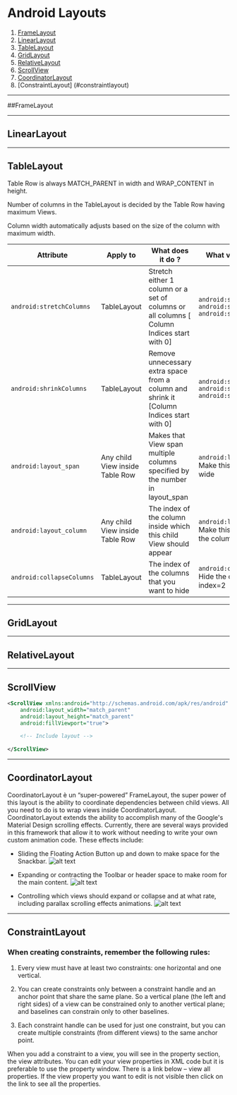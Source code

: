 # Android Layouts

1. [FrameLayout](#framelayout)
2. [LinearLayout](#linearlayout)
3. [TableLayout](#tablelayout)
4. [GridLayout](#gridlayout)
5. [RelativeLayout](#relativelayout)
6. [ScrollView](#scrollview)
7. [CoordinatorLayout](#coordinatorlayout)
8. [ConstraintLayout] (#constraintlayout)

---
##FrameLayout

---

## LinearLayout

---

## TableLayout
Table Row is always MATCH_PARENT in width and WRAP_CONTENT in height.

Number of columns in the TableLayout is decided by the Table Row having maximum Views.

Column width automatically adjusts based on the size of the column with maximum width.


| Attribute | Apply to | What does it do ? | What values can it have? |
| --------- | -------- | ----------------- | ------------------------ |
| `android:stretchColumns` | TableLayout | Stretch either 1 column or a set of columns or all columns [ Column Indices start with 0] | `android:stretchColumns="0"` `android:stretchColumns="1,2"` `android:stretchColumns="*"` |
| `android:shrinkColumns` | TableLayout | Remove unnecessary extra space from a column and shrink it [Column Indices start with 0] | `android:shrinkColumns="0"` `android:shrinkColumns="1,2"` `android:shrinkColumns="*"` |
| `android:layout_span` | Any child View inside Table Row | Makes that View span multiple columns specified by the number in layout_span | `android:layout_span="2"` Make this View 2 columns wide |
| `android:layout_column` | Any child View inside Table Row | The index of the column inside which this child View should appear |  `android:layout_column="2"` Make this View appear inside the column with index 2 |
| `android:collapseColumns` | TableLayout | The index of the columns that you want to hide | `android:collapseColumns="2"` Hide the column whose index=2 |

---

## GridLayout

---

## RelativeLayout

---

## ScrollView

``` xml
<ScrollView xmlns:android="http://schemas.android.com/apk/res/android"
    android:layout_width="match_parent"
    android:layout_height="match_parent"
    android:fillViewport="true">
    
    <!-- Include layout -->
    
</ScrollView>
```
---
## CoordinatorLayout
CoordinatorLayout è un “super-powered” FrameLayout, the super power of this layout is the ability to coordinate dependencies between child views.
All you need to do is to wrap views inside CoordinatorLayout.
CoordinatorLayout extends the ability to accomplish many of the Google's Material Design scrolling effects.
Currently, there are several ways provided in this framework that allow it to work without needing to write your own custom animation code. These effects include:

* Sliding the Floating Action Button up and down to make space for the Snackbar.
![alt text](http://imgur.com/zF9GGsK.gif)

* Expanding or contracting the Toolbar or header space to make room for the main content.
![alt text](http://imgur.com/X5AIH0P.gif)

* Controlling which views should expand or collapse and at what rate, including parallax scrolling effects animations.
![alt text](http://imgur.com/1JHP0cP.gif)

---
## ConstraintLayout
###  When creating constraints, remember the following rules:

1. Every view must have at least two constraints: one horizontal and one vertical.

2. You can create constraints only between a constraint handle and an anchor point that share the same plane. So a vertical plane (the left and right sides) of a view can be constrained only to another vertical plane; and baselines can constrain only to other baselines.

3. Each constraint handle can be used for just one constraint, but you can create multiple constraints (from different views) to the same anchor point.

When you add a constraint to a view, you will see in the property section, the view attributes. You can edit your view properties in XML code but it is preferable to use the property window. There is a link below – view all properties. If the view property you want to edit is not visible then click on the link to see all the properties.

